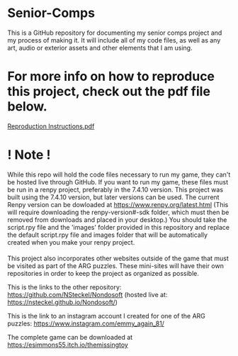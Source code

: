 # Senior-Comps
This is a GitHub repository for documenting my senior comps project and my process of making it. It will include all of my code files, as well as any art, audio or exterior assets and other elements that I am using. 

# For more info on how to reproduce this project, check out the pdf file below.
[Reproduction Instructions.pdf](https://github.com/NSteckel/Senior-Comps/files/7708531/Reproduction.Instructions.pdf)

####
# ! Note ! 
While this repo will hold the code files necessary to run my game, they can't be hosted live through GitHub. If you want to run my game, these files must be run in a renpy project, preferably in the 7.4.10 version. This project was built using the 7.4.10 version, but later versions can be used. The current Renpy version can be dowloaded at https://www.renpy.org/latest.html (This will require downloading the renpy-version#-sdk folder, which must then be removed from downloads and placed in your desktop.) You should take the script.rpy file and the 'images' folder provided in this repository and replace the default script.rpy file and images folder that will be automatically created when you make your renpy project. 
####

This project also incorporates other websites outside of the game that must be visited as part of the ARG puzzles. These mini-sites will have their own repositories in order to keep the project as organized as possible.

This is the links to the other repository:
https://github.com/NSteckel/Nondosoft (hosted live at: https://nsteckel.github.io/Nondosoft/)

This is the link to an instagram account I created for one of the ARG puzzles:
https://www.instagram.com/emmy_again_81/

The complete game can be downloaded at https://esimmons55.itch.io/themissingtoy


